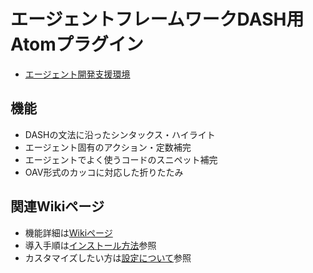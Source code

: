 # エージェントフレームワークDASH用Atomプラグイン
- [エージェント開発支援環境](http://www.k.riec.tohoku.ac.jp/idea/)
## 機能
- DASHの文法に沿ったシンタックス・ハイライト
- エージェント固有のアクション・定数補完
- エージェントでよく使うコードのスニペット補完
- OAV形式のカッコに対応した折りたたみ

## 関連Wikiページ
- 機能詳細は[Wikiページ](./wiki/Home)
- 導入手順は[インストール方法](./wiki/Installation)参照
- カスタマイズしたい方は[設定について](./wiki/Develop)参照
